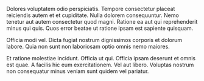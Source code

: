 Dolores voluptatem odio perspiciatis. Tempore consectetur placeat reiciendis autem et et cupiditate. Nulla dolorem consequuntur. Nemo tenetur aut autem consectetur quod magni. Ratione ea aut qui reprehenderit minus qui quis. Quos error beatae ut ratione ipsam est sapiente quisquam.
 Officia modi vel. Dicta fugiat nostrum dignissimos corporis et dolorum labore. Quia non sunt non laboriosam optio omnis nemo maiores.
 Et ratione molestiae incidunt. Officia ut qui. Officia ipsam deserunt et omnis est quae. A facilis hic eum exercitationem. Vel aut libero. Voluptas nostrum non consequatur minus veniam sunt quidem vel pariatur.